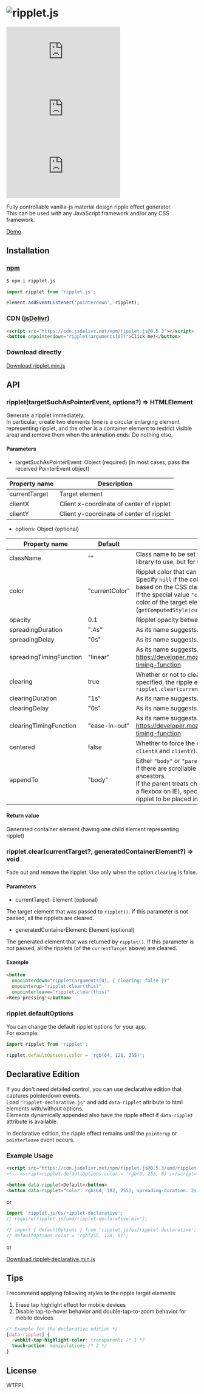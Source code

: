 # ![ripplet.js](https://luncheon.github.io/ripplet.js/logo.gif)

[![BundlePhobia](https://badgen.net/bundlephobia/minzip/ripplet.js)](https://bundlephobia.com/result?p=ripplet.js) ![Types: included](https://badgen.net/npm/types/ripplet.js) ![License: WTFPL](https://badgen.net/npm/license/ripplet.js)

Fully controllable vanilla-js material design ripple effect generator.  
This can be used with any JavaScript framework and/or any CSS framework.

[Demo](https://luncheon.github.io/ripplet.js/demo/)  


## Installation

### [npm](https://www.npmjs.com/package/ripplet.js)

```bash
$ npm i ripplet.js
```

```javascript
import ripplet from 'ripplet.js';

element.addEventListener('pointerdown', ripplet);
```

### CDN ([jsDelivr](https://www.jsdelivr.com/package/npm/ripplet.js))

```html
<script src="https://cdn.jsdelivr.net/npm/ripplet.js@0.5.3"></script>
<button onpointerdown="ripplet(arguments[0])">Click me!</button>
```

### Download directly

<a target="_blank" download="ripplet.min.js" href="https://cdn.jsdelivr.net/npm/ripplet.js@0.5.3/umd/ripplet.min.js">Download ripplet.min.js</a>


## API

### ripplet(targetSuchAsPointerEvent, options?) => HTMLElement

Generate a ripplet immediately.  
In particular, create two elements (one is a circular enlarging element representing ripplet, and the other is a container element to restrict visible area) and remove them when the animation ends. Do nothing else.

#### Parameters

* targetSuchAsPointerEvent: Object (required) (in most cases, pass the received PointerEvent object)

| Property name           | Description                              |
| ----------------------- | ---------------------------------------- |
| currentTarget           | Target element                           |
| clientX                 | Client x-coordinate of center of ripplet |
| clientY                 | Client y-coordinate of center of ripplet |

* options: Object (optional)

| Property name           | Default        | Description           |
| ----------------------- | -------------- | --------------------- |
| className               | ""             | Class name to be set for the ripplet element (not for this library to use, but for user to style that element) |
| color                   | "currentColor" | Ripplet color that can be interpreted by browsers. Specify `null` if the color or image of the ripple effect is based on the CSS className above.<br>If the special value `"currentColor"` is specified, the text color of the target element (`getComputedStyle(currentTarget).color`) is used. |
| opacity                 | 0.1            | Ripplet opacity between 0 and 1. |
| spreadingDuration       | ".4s"          | As its name suggests. |
| spreadingDelay          | "0s"           | As its name suggests. |
| spreadingTimingFunction | "linear"       | As its name suggests. See https://developer.mozilla.org/docs/Web/CSS/transition-timing-function |
| clearing                | true           | Whether or not to clear automatically. If `false` is specified, the ripple effect should be cleared using `ripplet.clear(currentTarget)` |
| clearingDuration        | "1s"           | As its name suggests. |
| clearingDelay           | "0s"           | As its name suggests. |
| clearingTimingFunction  | "ease-in-out"  | As its name suggests. See https://developer.mozilla.org/docs/Web/CSS/transition-timing-function  |
| centered                | false          | Whether to force the origin centered (and ignore `clientX` and `clientY`). |
| appendTo                | "body"         | Either `"body"` or `"parent"`. Consider specifying `"parent"` if there are scrollable ancestors or `position: fixed` ancestors.<br>If the parent treats children as special (e.g. the parent is a flexbox on IE), specifying `"parent"` may cause the ripplet to be placed incorrectly. |

#### Return value

Generated container element (having one child element representing ripplet)


### ripplet.clear(currentTarget?, generatedContainerElement?) => void

Fade out and remove the ripplet. Use only when the option `clearing` is false.

#### Parameters

* currentTarget: Element (optional)

The target element that was passed to `ripplet()`. If this parameter is not passed, all the ripplets are cleared.

* generatedContainerElement: Element (optional)

The generated element that was returned by `ripplet()`. If this parameter is not passed, all the ripplets (of the `currentTarget` above) are cleared.

#### Example

```html
<button
  onpointerdown="ripplet(arguments[0], { clearing: false })"
  onpointerup="ripplet.clear(this)"
  onpointerleave="ripplet.clear(this)"
>Keep pressing!</button>
```

### ripplet.defaultOptions

You can change the default ripplet options for your app.  
For example:

```javascript
import ripplet from 'ripplet';

ripplet.defaultOptions.color = 'rgb(64, 128, 255)';
```


## Declarative Edition

If you don't need detailed control, you can use declarative edition that captures pointerdown events.  
Load `"ripplet-declarative.js"` and add `data-ripplet` attribute to html elements with/without options.  
Elements dynamically appended also have the ripple effect if `data-ripplet` attribute is available.

In declarative edition, the ripple effect remains until the `pointerup` or `pointerleave` event occurs.

### Example Usage

```html
<script src="https://cdn.jsdelivr.net/npm/ripplet.js@0.5.3/umd/ripplet-declarative.min.js"></script>
<!-- <script>ripplet.defaultOptions.color = 'rgb(0, 255, 0)';</script> -->

<button data-ripplet>Default</button>
<button data-ripplet="color: rgb(64, 192, 255); spreading-duration: 2s; clearing-delay: 1.8s;">Sky Blue Slow</button>
```

or

```javascript
import 'ripplet.js/es/ripplet-declarative';
// require(ripplet.js/umd/ripplet-declarative.min');

// import { defaultOptions } from 'ripplet.js/es/ripplet-declarative';
// defaultOptions.color = 'rgb(255, 128, 0)';
```

or

<a target="_blank" download="ripplet-declarative.min.js" href="https://cdn.jsdelivr.net/npm/ripplet.js@0.5.3/umd/ripplet-declarative.min.js">Download ripplet-declarative.min.js</a>


## Tips

I recommend applying following styles to the ripple target elements:

1. Erase tap highlight effect for mobile devices
2. Disable tap-to-hover behavior and double-tap-to-zoom behavior for mobile devices

```css
/* Example for the declarative edition */
[data-ripplet] {
  -webkit-tap-highlight-color: transparent; /* 1 */
  touch-action: manipulation; /* 2 */
}
```

## License

WTFPL
